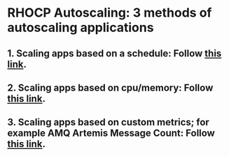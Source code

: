 # RHOCP Autoscaling: 3 methods of autoscaling applications

## 1. Scaling apps based on a schedule: Follow [this link](./cronjob-scaler/README.md).

## 2. Scaling apps based on cpu/memory: Follow [this link](./hpa-cpu-memory-scaler/README.md).

## 3. Scaling apps based on custom metrics; for example AMQ Artemis Message Count: Follow [this link](./rhocp-keda-autoscaler/README.md).

